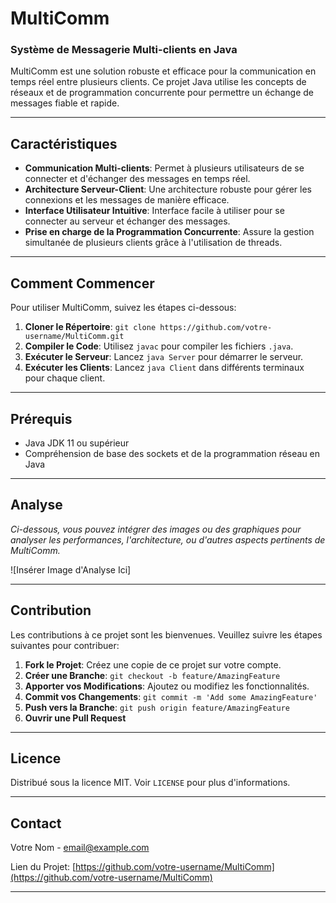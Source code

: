 # MultiComm
### Système de Messagerie Multi-clients en Java

MultiComm est une solution robuste et efficace pour la communication en temps réel entre plusieurs clients. Ce projet Java utilise les concepts de réseaux et de programmation concurrente pour permettre un échange de messages fiable et rapide.

---

## Caractéristiques

- **Communication Multi-clients**: Permet à plusieurs utilisateurs de se connecter et d'échanger des messages en temps réel.
- **Architecture Serveur-Client**: Une architecture robuste pour gérer les connexions et les messages de manière efficace.
- **Interface Utilisateur Intuitive**: Interface facile à utiliser pour se connecter au serveur et échanger des messages.
- **Prise en charge de la Programmation Concurrente**: Assure la gestion simultanée de plusieurs clients grâce à l'utilisation de threads.

---

## Comment Commencer

Pour utiliser MultiComm, suivez les étapes ci-dessous:

1. **Cloner le Répertoire**: `git clone https://github.com/votre-username/MultiComm.git`
2. **Compiler le Code**: Utilisez `javac` pour compiler les fichiers `.java`.
3. **Exécuter le Serveur**: Lancez `java Server` pour démarrer le serveur.
4. **Exécuter les Clients**: Lancez `java Client` dans différents terminaux pour chaque client.

---

## Prérequis

- Java JDK 11 ou supérieur
- Compréhension de base des sockets et de la programmation réseau en Java

---

## Analyse

*Ci-dessous, vous pouvez intégrer des images ou des graphiques pour analyser les performances, l'architecture, ou d'autres aspects pertinents de MultiComm.*

![Insérer Image d'Analyse Ici]

---

## Contribution

Les contributions à ce projet sont les bienvenues. Veuillez suivre les étapes suivantes pour contribuer:

1. **Fork le Projet**: Créez une copie de ce projet sur votre compte.
2. **Créer une Branche**: `git checkout -b feature/AmazingFeature`
3. **Apporter vos Modifications**: Ajoutez ou modifiez les fonctionnalités.
4. **Commit vos Changements**: `git commit -m 'Add some AmazingFeature'`
5. **Push vers la Branche**: `git push origin feature/AmazingFeature`
6. **Ouvrir une Pull Request**

---

## Licence

Distribué sous la licence MIT. Voir `LICENSE` pour plus d'informations.

---

## Contact

Votre Nom - email@example.com

Lien du Projet: [https://github.com/votre-username/MultiComm](https://github.com/votre-username/MultiComm)

---
